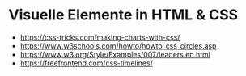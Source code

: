 # Visuelle Elemente in HTML & CSS

* https://css-tricks.com/making-charts-with-css/
* https://www.w3schools.com/howto/howto_css_circles.asp
* https://www.w3.org/Style/Examples/007/leaders.en.html
* https://freefrontend.com/css-timelines/
